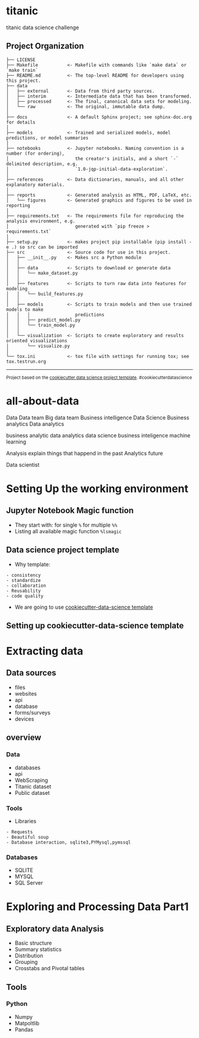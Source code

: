 titanic
==============================

titanic data science challenge

Project Organization
------------

    ├── LICENSE
    ├── Makefile           <- Makefile with commands like `make data` or `make train`
    ├── README.md          <- The top-level README for developers using this project.
    ├── data
    │   ├── external       <- Data from third party sources.
    │   ├── interim        <- Intermediate data that has been transformed.
    │   ├── processed      <- The final, canonical data sets for modeling.
    │   └── raw            <- The original, immutable data dump.
    │
    ├── docs               <- A default Sphinx project; see sphinx-doc.org for details
    │
    ├── models             <- Trained and serialized models, model predictions, or model summaries
    │
    ├── notebooks          <- Jupyter notebooks. Naming convention is a number (for ordering),
    │                         the creator's initials, and a short `-` delimited description, e.g.
    │                         `1.0-jqp-initial-data-exploration`.
    │
    ├── references         <- Data dictionaries, manuals, and all other explanatory materials.
    │
    ├── reports            <- Generated analysis as HTML, PDF, LaTeX, etc.
    │   └── figures        <- Generated graphics and figures to be used in reporting
    │
    ├── requirements.txt   <- The requirements file for reproducing the analysis environment, e.g.
    │                         generated with `pip freeze > requirements.txt`
    │
    ├── setup.py           <- makes project pip installable (pip install -e .) so src can be imported
    ├── src                <- Source code for use in this project.
    │   ├── __init__.py    <- Makes src a Python module
    │   │
    │   ├── data           <- Scripts to download or generate data
    │   │   └── make_dataset.py
    │   │
    │   ├── features       <- Scripts to turn raw data into features for modeling
    │   │   └── build_features.py
    │   │
    │   ├── models         <- Scripts to train models and then use trained models to make
    │   │   │                 predictions
    │   │   ├── predict_model.py
    │   │   └── train_model.py
    │   │
    │   └── visualization  <- Scripts to create exploratory and results oriented visualizations
    │       └── visualize.py
    │
    └── tox.ini            <- tox file with settings for running tox; see tox.testrun.org


--------

<p><small>Project based on the <a target="_blank" href="https://drivendata.github.io/cookiecutter-data-science/">cookiecutter data science project template</a>. #cookiecutterdatascience</small></p>

# all-about-data
Data
Data team
Big data team
Business intelligence
Data Science
Business analytics
Data analytics

business analytic
data analytics
data science
business inteligence
machine learning

Analysis explain things that happend in the past
Analytics future


Data scientist

# Setting Up the working environment
## Jupyter Notebook Magic function
- They start with:
    for single `%`
    for multiple `%%`
- Listing all available magic function
    `%lsmagic`

## Data science project template
-  Why template: 
```
- consistency
- standardize
- collaboration
- Reusability
- code quality
```
- We are going to use [cookiecutter-data-science template](https://github.com/drivendata/cookiecutter-data-science) 

## Setting up cookiecutter-data-science template

# Extracting data
## Data sources 
- files
- websites
- api
- database
- forms/surveys
- devices

## overview
### Data
- databases
- api
- WebScraping
- Titanic dataset
- Public dataset 

### Tools
- Libraries
```
- Requests
- Beautiful soup
- Database interaction, sqlite3,PYMysql,pymssql
```

### Databases 
- SQLITE
- MYSQL
- SQL Server

# Exploring and Processing Data Part1
## Exploratory data Analysis
  - Basic structure
  - Summary statistics
  - Distribution
  - Grouping
  - Crosstabs and Pivotal tables

## Tools
### Python
- Numpy
- Matpoltlib
- Pandas


